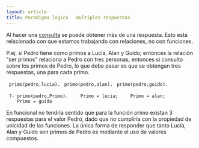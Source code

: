 ```yaml
---
layout: article
title: Paradigma logico   multiples respuestas
---
```

Al hacer una [consulta](paradigma-logico---un-poco-de-nomenclatura-consultas.md) se puede obtener más de una respuesta. Esto está relacionado con que estamos trabajando con relaciones, no con funciones.

P.ej. si Pedro tiene como primos a Lucía, Alan y Guido; entonces la relación "ser primos" relaciona a Pedro con tres personas, entonces si consulto sobre los primos de Pedro, lo que debe pasar es que se obtengan tres respuestas, una para cada primo.

` primo(pedro,lucia).`
` primo(pedro,alan).`
` primo(pedro,guido).`

` ?- primo(pedro,Primo).`
`    Primo = lucia;`
`    Primo = alan;`
`    Primo = guido`

En funcional no tendría sentido que para la función primo existan 3 respuestas para el valor Pedro, dado que no cumpliría con la propiedad de unicidad de las funciones. La única forma de responder que tanto Lucía, Alan y Guido son primos de Pedro es mediante el uso de valores compuestos.
